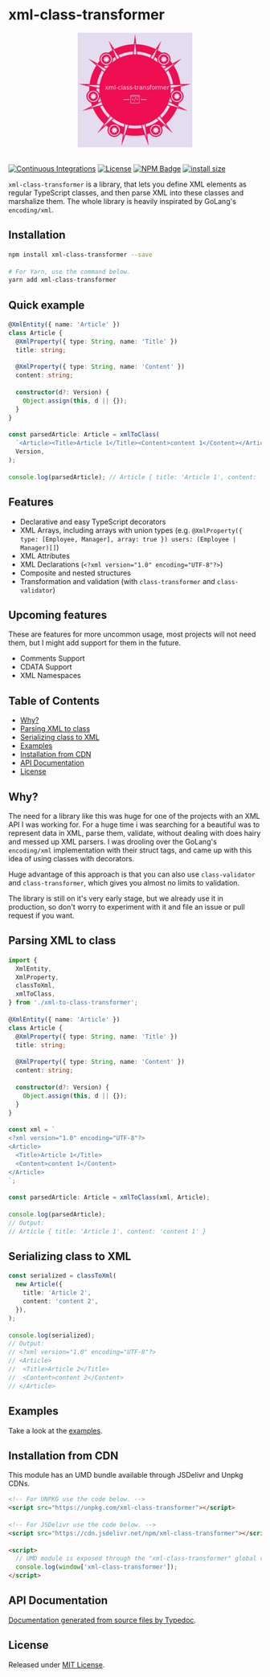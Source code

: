 # xml-class-transformer

<div align="center">
  <a href="https://github.com/Edgar-P-yan/xml-class-transformer">
    <img src="https://raw.githubusercontent.com/Edgar-P-yan/xml-class-transformer/main/assets/icon.png" width="228" height="228">
  </a>
  <br>
  <br>
</div>

[![Continuous Integrations](https://github.com/Edgar-P-Yan/xml-class-transformer/actions/workflows/continuous-integrations.yaml/badge.svg?branch=main)](https://github.com/Edgar-P-Yan/xml-class-transformer/actions/workflows/continuous-integrations.yaml)
[![License](https://badgen.net/github/license/Edgar-P-Yan/xml-class-transformer)](./LICENSE)
[![NPM Badge](https://badge.fury.io/js/xml-class-transformer.svg)](https://badge.fury.io/js/xml-class-transformer)
[![install size](https://packagephobia.com/badge?p=xml-class-transformer)](https://packagephobia.com/result?p=xml-class-transformer)

`xml-class-transformer` is a library, that lets you define XML elements as regular TypeScript classes, and then parse XML into these classes and marshalize them. The whole library is heavily inspirated by GoLang's `encoding/xml`.

## Installation

```sh
npm install xml-class-transformer --save

# For Yarn, use the command below.
yarn add xml-class-transformer
```

## Quick example

```ts
@XmlEntity({ name: 'Article' })
class Article {
  @XmlProperty({ type: String, name: 'Title' })
  title: string;

  @XmlProperty({ type: String, name: 'Content' })
  content: string;

  constructor(d?: Version) {
    Object.assign(this, d || {});
  }
}

const parsedArticle: Article = xmlToClass(
  `<Article><Title>Article 1</Title><Content>content 1</Content></Article>`,
  Version,
);

console.log(parsedArticle); // Article { title: 'Article 1', content: 'content 1' }
```

## Features

- Declarative and easy TypeScript decorators
- XML Arrays, including arrays with union types (e.g. `@XmlProperty({ type: [Employee, Manager], array: true }) users: (Employee | Manager)[]`)
- XML Attributes
- XML Declarations (`<?xml version="1.0" encoding="UTF-8"?>`)
- Composite and nested structures
- Transformation and validation (with `class-transformer` and `class-validator`)

## Upcoming features

These are features for more uncommon usage, most projects will not need them, but I
might add support for them in the future.

- Comments Support
- CDATA Support
- XML Namespaces

## Table of Contents

- [Why?](#why)
- [Parsing XML to class](#parsing-xml-to-class)
- [Serializing class to XML](#serializing-class-to-xml)
- [Examples](#examples)
- [Installation from CDN](#installation-from-cdn)
- [API Documentation](#api-documentation)
- [License](#license)

## Why?

The need for a library like this was huge for one of the projects with an XML API I was working for. For a huge time i was searching for a beautiful was to represent data in XML, parse them, validate, without dealing with does hairy and messed up XML parsers. I was drooling over the GoLang's `encoding/xml` implementation with their struct tags, and came up with this idea of using classes with decorators.

Huge advantage of this approach is that you can also use `class-validator` and `class-transformer`, which gives you almost no limits to validation.

The library is still on it's very early stage, but we already use it in production, so don't worry to experiment with it and file an issue or pull request if you want.

## Parsing XML to class

```typescript
import {
  XmlEntity,
  XmlProperty,
  classToXml,
  xmlToClass,
} from './xml-to-class-transformer';

@XmlEntity({ name: 'Article' })
class Article {
  @XmlProperty({ type: String, name: 'Title' })
  title: string;

  @XmlProperty({ type: String, name: 'Content' })
  content: string;

  constructor(d?: Version) {
    Object.assign(this, d || {});
  }
}

const xml = `
<?xml version="1.0" encoding="UTF-8"?>
<Article>
  <Title>Article 1</Title>
  <Content>content 1</Content>
</Article>
`;

const parsedArticle: Article = xmlToClass(xml, Article);

console.log(parsedArticle);
// Output:
// Article { title: 'Article 1', content: 'content 1' }
```

## Serializing class to XML

```typescript
const serialized = classToXml(
  new Article({
    title: 'Article 2',
    content: 'content 2',
  }),
);

console.log(serialized);
// Output:
// <?xml version="1.0" encoding="UTF-8"?>
// <Article>
//  <Title>Article 2</Title>
//  <Content>content 2</Content>
// </Article>
```

## Examples

Take a look at the [examples](./examples).

## Installation from CDN

This module has an UMD bundle available through JSDelivr and Unpkg CDNs.

```html
<!-- For UNPKG use the code below. -->
<script src="https://unpkg.com/xml-class-transformer"></script>

<!-- For JSDelivr use the code below. -->
<script src="https://cdn.jsdelivr.net/npm/xml-class-transformer"></script>

<script>
  // UMD module is exposed through the "xml-class-transformer" global variable.
  console.log(window['xml-class-transformer']);
</script>
```

## API Documentation

[Documentation generated from source files by Typedoc](./docs/README.md).

## License

Released under [MIT License](./LICENSE).
